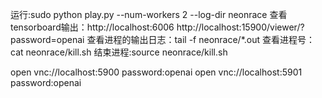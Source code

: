 运行:sudo python play.py --num-workers 2 --log-dir neonrace
查看tensorboard输出：http://localhost:6006
http://localhost:15900/viewer/?password=openai
查看进程的输出日志：tail -f neonrace/*.out
查看进程号：cat neonrace/kill.sh
结束进程:source neonrace/kill.sh


open vnc://localhost:5900
password:openai
open vnc://localhost:5901
password:openai
